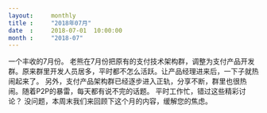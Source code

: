 ```yaml
---  
layout:     monthly
title :     "2018年07月"    
date  :     2018-07-01  10:00:00    
month :     "2018-07"    
---  
```


一个丰收的7月份。 老熊在7月份把原有的支付技术架构群，调整为支付产品开发群。原来群里开发人员居多，平时都不怎么活跃。让产品经理进来后，一下子就热闹起来了。 
另外，支付产品架构群已经逐步进入正轨，分享不断，群里也很热闹。随着P2P的暴雷，每天都有说不完的话题。 
平时工作忙，错过这些精彩讨论？ 没问题，本周末我们来回顾下这个月的内容，缓解您的焦虑。 

